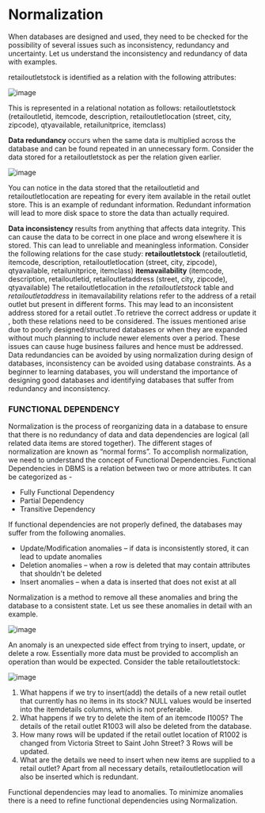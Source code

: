 # Normalization
When databases are designed and used, they need to be checked for the possibility of several issues such as inconsistency, redundancy and uncertainty. Let us understand the inconsistency and redundancy of data with examples.

retailoutletstock is identified as a relation with the following attributes:

![image](https://github.com/Vikasgupta29/SQL/assets/92180754/e582d228-0ef0-4f21-b9c3-4c69c50edb5d)

This is represented in a relational notation as follows:
retailoutletstock (retailoutletid, itemcode, description, retailoutletlocation (street, city, zipcode), qtyavailable, retailunitprice, itemclass)

**Data redundancy** occurs when the same data is multiplied across the database and can be found repeated in an unnecessary form. Consider the data stored for a retailoutletstock as per the relation given earlier.

![image](https://github.com/Vikasgupta29/SQL/assets/92180754/de1b10a2-367e-4c0b-bab5-f4c79fb0649f)

You can notice in the data stored that the retailoutletid and retailoutletlocation are repeating for every item available in the retail outlet store. This is an example of redundant information. Redundant information will lead to more disk space to store the data than actually required.

**Data inconsistency** results from anything that affects data integrity. This can cause the data to be correct in one place and wrong elsewhere it is stored. This can lead to unreliable and meaningless information.
Consider the following relations for the case study:
**retailoutletstock** (retailoutletid, itemcode, description, retailoutletlocation (street, city, zipcode), qtyavailable, retailunitprice, itemclass)
**itemavailability** (itemcode, description, retailoutletid, retailoutletaddress (street, city, zipcode), qtyavailable)
The retailoutletlocation in the _retailoutletstock_ table and _retailoutletaddress_ in itemavailability relations refer to the address of a retail outlet but present in different forms. This may lead to an inconsistent address stored for a retail outlet .To retrieve the correct address or update it , both these relations need to be considered.
The issues mentioned arise due to poorly designed/structured databases or when they are expanded without much planning to include newer elements over a period. These issues can cause huge business failures and hence must be addressed.
Data redundancies can be avoided by using normalization during design of databases, inconsistency can be avoided using database constraints. As a beginner to learning databases, you will understand the importance of designing good databases and identifying databases that suffer from redundancy and inconsistency.

### FUNCTIONAL DEPENDENCY
Normalization is the process of reorganizing data in a database to ensure that there is no redundancy of data and data dependencies are logical (all related data items are stored together).
The different stages of normalization are known as “normal forms”. To accomplish normalization, we need to understand the concept of Functional Dependencies.
Functional Dependencies in DBMS is a relation between two or more attributes. It can be categorized as -
- Fully Functional Dependency
- Partial Dependency
- Transitive Dependency

If functional dependencies are not properly defined, the databases may suffer from the following anomalies.
- Update/Modification anomalies – if data is inconsistently stored, it can lead to update anomalies
- Deletion anomalies – when a row is deleted that may contain attributes that shouldn't be deleted
- Insert anomalies – when a data is inserted that does not exist at all

Normalization is a method to remove all these anomalies and bring the database to a consistent state.
Let us see these anomalies in detail with an example.

![image](https://github.com/Vikasgupta29/SQL/assets/92180754/b5cb085f-8fea-42c2-a1a1-6b03b91f73a9)

An anomaly is an unexpected side effect from trying to insert, update, or delete a row. Essentially more data must be provided to accomplish an operation than would be expected.
Consider the table retailoutletstock:

![image](https://github.com/Vikasgupta29/SQL/assets/92180754/0c60631a-9dd9-4436-a47f-57c5d53ef3b6)

1. What happens if we try to insert(add) the details of a new retail outlet that currently has no items in its stock?
   NULL values would be inserted into the itemdetails columns, which is not preferable.
2. What happens if we try to delete the item of an itemcode I1005?
   The details of the retail outlet R1003 will also be deleted from the database.
3. How many rows will be updated if the retail outlet location of R1002 is changed from Victoria Street to Saint John Street?
   3 Rows will be updated.
4. What are the details we need to insert when new items are supplied to a retail outlet?
   Apart from all necessary details, retailoutletlocation will also be inserted which is redundant.

Functional dependencies may lead to anomalies. To minimize anomalies there is a need to refine functional dependencies using Normalization.





















